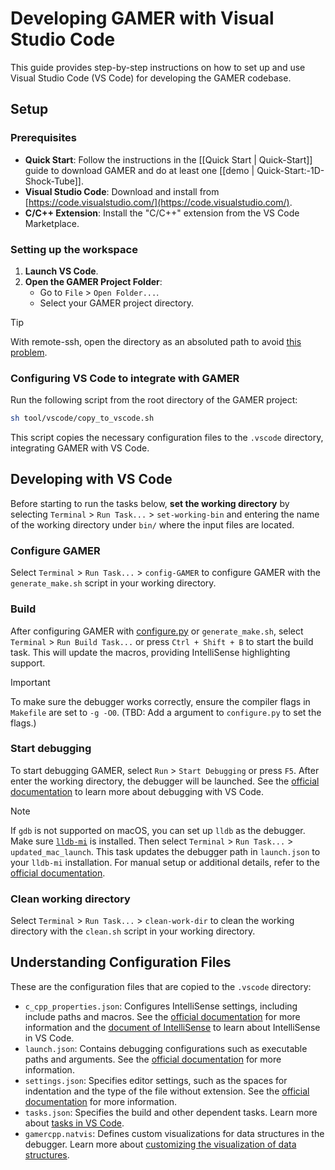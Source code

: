# Developing GAMER with Visual Studio Code

This guide provides step-by-step instructions on how to set up and use Visual Studio Code (VS Code) for developing the GAMER codebase.

## Setup

### Prerequisites

- **Quick Start**: Follow the instructions in the [[Quick Start | Quick-Start]] guide to download GAMER and do at least one [[demo | Quick-Start:-1D-Shock-Tube]].
- **Visual Studio Code**: Download and install from [https://code.visualstudio.com/](https://code.visualstudio.com/).
- **C/C++ Extension**: Install the "C/C++" extension from the VS Code Marketplace.

### Setting up the workspace

1. **Launch VS Code**.
2. **Open the GAMER Project Folder**:
   - Go to `File` > `Open Folder...`.
   - Select your GAMER project directory.

> [!TIP]  
> With remote-ssh, open the directory as an absoluted path to avoid [this problem](https://github.com/microsoft/vscode-cpptools/issues/4818).

### Configuring VS Code to integrate with GAMER

Run the following script from the root directory of the GAMER project:
```bash
sh tool/vscode/copy_to_vscode.sh
```
This script copies the necessary configuration files to the `.vscode` directory, integrating GAMER with VS Code.

## Developing with VS Code

Before starting to run the tasks below, **set the working directory** by selecting `Terminal` > `Run Task...` > `set-working-bin` and entering the name of the working directory under `bin/` where the input files are located.

### Configure GAMER

Select `Terminal` > `Run Task...` > `config-GAMER` to configure GAMER with the `generate_make.sh` script in your working directory.

### Build

After configuring GAMER with [configure.py](https://github.com/gamer-project/gamer/wiki/Installation%3A-Configure.py) or `generate_make.sh`, select `Terminal` > `Run Build Task...` or press `Ctrl + Shift + B` to start the build task. This will update the macros, providing IntelliSense highlighting support.

> [!IMPORTANT]  
> To make sure the debugger works correctly, ensure the compiler flags in `Makefile` are set to `-g -O0`. (TBD: Add a argument to `configure.py` to set the flags.)

### Start debugging

To start debugging GAMER, select `Run` > `Start Debugging` or press `F5`. After enter the working directory, the debugger will be launched. See the [official documentation](https://code.visualstudio.com/docs/editor/debugging) to learn more about debugging with VS Code.

> [!NOTE]  
> If `gdb` is not supported on macOS, you can set up `lldb` as the debugger. Make sure [`lldb-mi`](https://github.com/lldb-tools/lldb-mi) is installed. Then select `Terminal` > `Run Task...` > `updated_mac_launch`. This task updates the debugger path in `launch.json` to your `lldb-mi` installation.
> For manual setup or additional details, refer to the [official documentation](https://code.visualstudio.com/docs/cpp/launch-json-reference).

### Clean working directory

Select `Terminal` > `Run Task...` > `clean-work-dir` to clean the working directory with the `clean.sh` script in your working directory.

## Understanding Configuration Files

These are the configuration files that are copied to the `.vscode` directory:
- `c_cpp_properties.json`: Configures IntelliSense settings, including include paths and macros. See the [official documentation](https://code.visualstudio.com/docs/cpp/c-cpp-properties-schema-reference) for more information and the [document of IntelliSense](https://code.visualstudio.com/docs/editor/intellisense) to learn about IntelliSense in VS Code.
- `launch.json`: Contains debugging configurations such as executable paths and arguments. See the [official documentation](https://code.visualstudio.com/docs/cpp/launch-json-reference) for more information.
- `settings.json`: Specifies editor settings, such as the spaces for indentation and the type of the file without extension. See the [official documentation](https://code.visualstudio.com/docs/editor/settings) for more information.
- `tasks.json`: Specifies the build and other dependent tasks. Learn more about [tasks in VS Code](https://code.visualstudio.com/docs/editor/tasks).
- `gamercpp.natvis`: Defines custom visualizations for data structures in the debugger. Learn more about [customizing the visualization of data structures](https://learn.microsoft.com/en-us/visualstudio/debugger/create-custom-views-of-native-objects?view=vs-2022).

